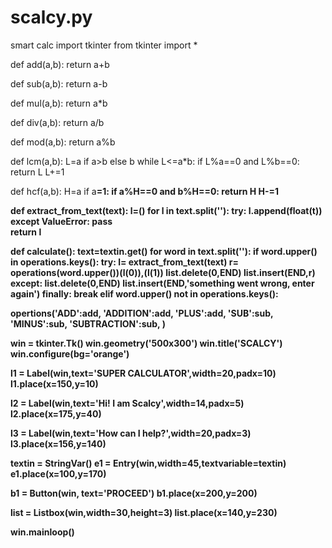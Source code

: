 # scalcy.py
smart calc
import tkinter
from tkinter import *

def add(a,b):
	return a+b

def sub(a,b):
	return a-b

def mul(a,b):
	return a*b

def	div(a,b):
	return a/b		

def mod(a,b):
	return a%b

def lcm(a,b):
	L=a if a>b else b
	while L<=a*b:
		if L%a==0 and L%b==0:
			return L
		L+=1

def hcf(a,b):
	H=a if a<b else b
	while H>=1:
		if a%H==0 and b%H==0:
			return H
		H-=1				

def extract_from_text(text):
	l=()
	for l in text.split(''):
		try:
			l.append(float(t))
		except ValueError:
			pass	
	return l		 

def calculate():
	text=textin.get()
	for word in text.split(''):
		if word.upper() in operations.keys():
			try:
				l= extract_from_text(text)
				r= operations(word.upper())(l(0)),(l(1))
				list.delete(0,END)
				list.insert(END,r)
  		    except:
  				list.delete(0,END)
  				list.insert(END,'something went wrong, enter again')
  			finally:
  				break
  		elif word.upper() not in operations.keys():





opertions('ADD':add, 'ADDITION':add, 'PLUS':add,
			'SUB':sub, 'MINUS':sub, 'SUBTRACTION':sub,
			)











win = tkinter.Tk()
win.geometry('500x300')
win.title('SCALCY')
win.configure(bg='orange')

l1 = Label(win,text='SUPER CALCULATOR',width=20,padx=10)
l1.place(x=150,y=10)

l2 = Label(win,text='Hi! I am Scalcy',width=14,padx=5)
l2.place(x=175,y=40)



l3 = Label(win,text='How can I help?',width=20,padx=3)
l3.place(x=156,y=140)

textin = StringVar()
e1 = Entry(win,width=45,textvariable=textin)
e1.place(x=100,y=170)


b1 = Button(win, text='PROCEED')
b1.place(x=200,y=200)


list = Listbox(win,width=30,height=3)
list.place(x=140,y=230)








win.mainloop()
